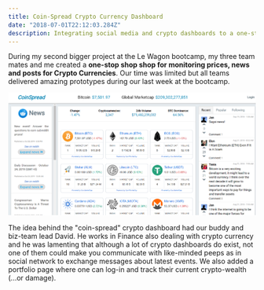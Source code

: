 ```yaml
---
title: Coin-Spread Crypto Currency Dashboard
date: "2018-07-01T22:12:03.284Z"
description: Integrating social media and crypto dashboards to a one-stop shop. 
---
```


During my second bigger project at the Le Wagon bootcamp, my three team mates and me created a **one-stop shop shop for monitoring prices, news and posts for Crypto Currencies**. Our time was limited but all teams delivered amazing prototypes during our last week at the bootcamp.

![Coin Spread Index Page](./coin-spread-index.PNG)

The idea behind the "coin-spread" crypto dashboard had our buddy and biz-team lead David. He works in Finance also dealing with crypto currency and he was lamenting that although a lot of crypto dashboards do exist, not one of them could make you communicate with like-minded peeps as in social network to exchange messages about latest events. We also added a portfolio page where one can log-in and track their current crypto-wealth (...or damage).


